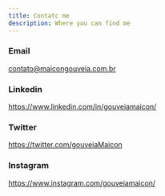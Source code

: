 ```yaml
---
title: Contatc me
description: Where you can find me
---
```

### Email
contato@maicongouveia.com.br

### Linkedin
https://www.linkedin.com/in/gouveiamaicon/

### Twitter
https://twitter.com/gouveiaMaicon

### Instagram
https://www.instagram.com/gouveiamaicon/

